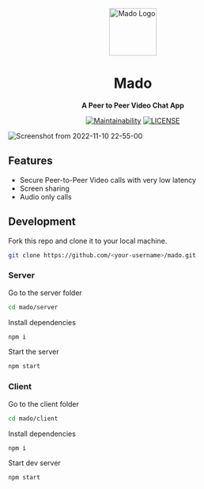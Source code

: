 <div align="center">
  <a href="https://www.madochat.vercel.app/">
    <img
      src="https://user-images.githubusercontent.com/63963181/192941884-397f22ed-451a-4aa4-ab1c-28376069e715.png"
      alt="Mado Logo"
      height="96"
    />
  </a>
  <p>
    <h1>
      Mado
    </h1>
    <b>
      A Peer to Peer Video Chat App 
    </b>
  </p>
  <p>

[![Maintainability](https://img.shields.io/codeclimate/maintainability/BreadGenie/mado?color=black)](https://codeclimate.com/github/BreadGenie/mado/maintainability)
[![LICENSE](https://img.shields.io/github/license/breadgenie/mado?color=black)](https://github.com/BreadGenie/mado/blob/master/LICENSE)

  </p>
</div>


![Screenshot from 2022-11-10 22-55-00](https://user-images.githubusercontent.com/63963181/201164680-55942418-d999-4233-b373-24b909a07fa2.png)


## Features

- Secure Peer-to-Peer Video calls with very low latency
- Screen sharing
- Audio only calls

## Development

Fork this repo and clone it to your local machine.

```sh
git clone https://github.com/<your-username>/mado.git
```

### Server

Go to the server folder

```sh
cd mado/server
```

Install dependencies

```sh
npm i
```

Start the server

```sh
npm start
```

### Client

Go to the client folder

```sh
cd mado/client
```

Install dependencies

```sh
npm i
```

Start dev server

```sh
npm start
```
